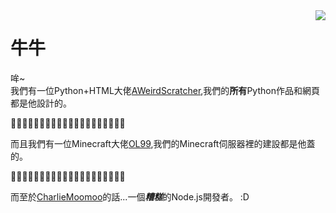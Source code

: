 <img src="https://cdn.discordapp.com/avatars/836204711454834688/ec51f3aed0943f79239a05124e863dd5.webp?size=1024" align="right"/>

# 牛牛
哞~<br>
我們有一位Python+HTML大佬[AWeirdScratcher](https://github.com/AWeirdScratcher),我們的**所有**Python作品和網頁都是他設計的。


🛐🛐🛐🛐🛐🛐🛐🛐🛐🛐🛐🛐🛐🛐🛐🛐🛐🛐🛐🛐


而且我們有一位Minecraft大佬[OL99](https://scratch.mit.edu/users/OL-Star),我們的Minecraft伺服器裡的建設都是他蓋的。


🛐🛐🛐🛐🛐🛐🛐🛐🛐🛐🛐🛐🛐🛐🛐🛐🛐🛐🛐🛐


而至於[CharlieMoomoo](https://github.com/charlie-moomoo)的話...一個***糟糕***的Node.js開發者。 :D
